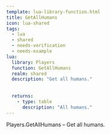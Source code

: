 ```yaml
---
template: lua-library-function.html
title: GetAllHumans
icon: lua-shared
tags:
  - lua
  - shared
  - needs-verification
  - needs-example
lua:
  library: Players
  function: GetAllHumans
  realm: shared
  description: "Get all humans."
  
  
  returns:
    - type: table
      description: "All humans."
---
```


<div class="lua__search__keywords">
Players.GetAllHumans &#x2013; Get all humans.
</div>
